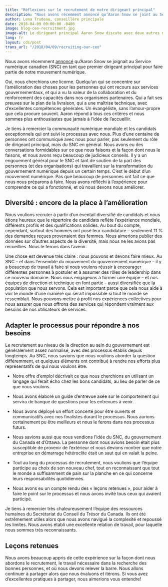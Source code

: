 ```yaml
---
title: "Réflexions sur le recrutement de notre dirigeant principal"
description: "Nous avons récemment annoncé qu’Aaron Snow se joint au Service numérique canadien (SNC) en tant que notre premier dirigeant principal pour faire partie de notre mouvement numérique."
author: Lena Trudeau, conseillère principale
date: 2018-04-09 09:00:00 -0400
image: blog-ceo-recruitment.jpg
image-alt: Le dirigeant principal Aaron Snow discute avec deux autres membres de l’équipe.
lang: fr
layout: cds/post
trans_url: "/2018/04/09/recruiting-our-ceo"
---
```


Nous avons récemment [annoncé](https://numerique.canada.ca/2018/03/09/Le-SNC-accueille-son-premier-dirigeant-principal/) qu’Aaron Snow se joignait au Service numérique canadien (SNC) en tant que premier dirigeant principal pour faire partie de notre mouvement numérique.

Oui, nous cherchions une licorne. Quelqu’un qui se concentre sur l’amélioration des choses pour les personnes qui ont recours aux services gouvernementaux, et qui a vu la valeur de la collaboration et du renforcement des capacités dans nos organismes partenaires. Qui a fait ses preuves sur le plan de la livraison, qui a une maîtrise technique, avec d’excellentes compétences générales. Un évangéliste, sans l’amour-propre que cela procure souvent. Aaron répond à tous ces critères et nous sommes plus enthousiastes que jamais à l’idée de l’accueillir.

Je tiens à remercier la communauté numérique mondiale et les candidats exceptionnels qui ont suivi le processus avec nous. Plus d’une centaine de personnes ont communiqué avec nous pour parler, pas seulement du rôle de dirigeant principal, mais du SNC en général. Nous avons eu des conversations formidables sur ce que nous faisons et la façon dont nous le faisons, et nous avons reçu beaucoup de judicieux conseils. Il y a un engouement général pour le SNC et tant de soutien de la part des personnes (et des organisations) qui travaillent sur la transformation du gouvernement numérique depuis un certain temps. C’est le début d’un mouvement numérique. Pas que beaucoup de personnes ont fait ce que nous nous préparons à faire. Nous avons réfléchi à l’expérience pour comprendre ce qui a fonctionné, et où nous devons nous améliorer.

## Diversité : encore de la place à l’amélioration

Nous voulions recruter à partir d’un éventail diversifié de candidats et nous étions heureux que le répertoire de candidats reflète l’expérience mondiale, différents profils et des qualifications solides. Au bout du compte, cependant, surtout des hommes ont posé leur candidature – seulement 11&nbsp;% des demandes reçues provenaient des femmes. Nous aimerions publier des données sur d’autres aspects de la diversité, mais nous ne les avons pas recueillies. Nous le ferons dans l’avenir.

Une chose est devenue très claire : nous pouvons et devons faire mieux. Au SNC – et dans l’ensemble du mouvement du gouvernement numérique – il y a beaucoup de travail à faire si nous voulons réussir à encourager différentes personnes à postuler et à assumer des rôles de leadership dans ce nouveau domaine. Nous nous engageons à former une équipe – et nos équipes de direction et technique en font partie – aussi diversifiée que la population que nous servons. Cela est important parce que cela nous aide à voir le monde d’une manière qui serait impossible si tout le monde se ressemblait. Nous pouvons mettre à profit nos expériences collectives pour nous assurer que nous offrons des services qui répondent vraiment aux besoins de nos utilisateurs de services.

## Adapter le processus pour répondre à nos besoins

Le recrutement au niveau de la direction au sein du gouvernement est généralement assez normalisé, avec des processus établis depuis longtemps. Au SNC, nous savions que nous voulions aborder la question différemment, et quelques éléments ont contribué à rendre nos efforts plus représentatifs de qui nous voulons être.

* Notre offre d’emploi décrivait ce que nous cherchions en utilisant un langage qui ferait écho chez les bons candidats, au lieu de parler de ce que nous voulons.

* Nous avons élaboré un guide d’entrevue axée sur le comportement qui servira de banque de questions pour les entrevues à venir.

* Nous avons déployé un effort concerté pour être ouverts et communicatifs avec nos finalistes durant le processus. Nous aurions certainement pu être meilleurs et nous le ferons dans nos processus futurs.

* Nous savions aussi que nous vendions l’idée du SNC, du gouvernement du Canada et d’Ottawa. La personne dont nous avions besoin était plus susceptible de provenir de l’extérieur et nous devions montrer que notre entreprise en démarrage hétéroclite était un saut qui en valait la peine.

* Tout au long du processus de recrutement, nous voulions que l’équipe participe au choix de son nouveau chef, tout en reconnaissant que tout le monde a suffisamment de pain sur la planche en ce qui concerne leurs responsabilités quotidiennes.

* Nous avons eu un compte rendu des «&nbsp;leçons retenues&nbsp;», pour aider à faire le point sur le processus et nous avons invité tous ceux qui avaient participé.

Je tiens à remercier très chaleureusement l’équipe des ressources humaines du Secrétariat du Conseil du Trésor du Canada. Ils ont été extrêmement utiles alors que nous avons navigué la complexité et repoussé les limites. Nous avons établi une excellente relation de travail, pour laquelle nous sommes très reconnaissants.

## Leçons retenues

Nous avons beaucoup appris de cette expérience sur la façon dont nous abordons le recrutement, le travail nécessaire dans la recherche des bonnes personnes, et où nous devons relever la barre. Nous allons continuer à partager alors que nous évaluons et itérons. Si vous avez d’excellentes pratiques à partager, nous aimerions vous entendre!
